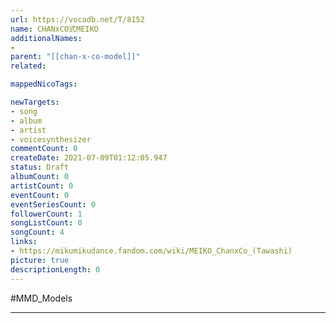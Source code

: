 ```yaml
---
url: https://vocadb.net/T/8152
name: CHANxCO式MEIKO
additionalNames: 
- 
parent: "[[chan-x-co-model]]"
related:

mappedNicoTags:

newTargets:
- song
- album
- artist
- voicesynthesizer
commentCount: 0
createDate: 2021-07-09T01:12:05.947
status: Draft
albumCount: 0
artistCount: 0
eventCount: 0
eventSeriesCount: 0
followerCount: 1
songListCount: 0
songCount: 4
links: 
- https://mikumikudance.fandom.com/wiki/MEIKO_ChanxCo_(Tawashi)
picture: true
descriptionLength: 0
---
```


#MMD_Models



---


